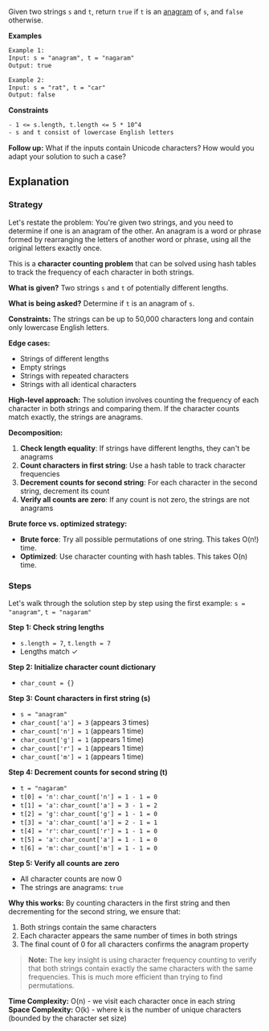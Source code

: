 Given two strings `s` and `t`, return `true` if `t` is an [anagram](https://en.wikipedia.org/wiki/Anagram) of `s`, and `false` otherwise.

**Examples**

```tex
Example 1:
Input: s = "anagram", t = "nagaram"
Output: true

Example 2:
Input: s = "rat", t = "car"
Output: false
```

**Constraints**
```tex
- 1 <= s.length, t.length <= 5 * 10^4
- s and t consist of lowercase English letters
```

**Follow up:** What if the inputs contain Unicode characters? How would you adapt your solution to such a case?

## Explanation

### Strategy
Let's restate the problem: You're given two strings, and you need to determine if one is an anagram of the other. An anagram is a word or phrase formed by rearranging the letters of another word or phrase, using all the original letters exactly once.

This is a **character counting problem** that can be solved using hash tables to track the frequency of each character in both strings.

**What is given?** Two strings `s` and `t` of potentially different lengths.

**What is being asked?** Determine if `t` is an anagram of `s`.

**Constraints:** The strings can be up to 50,000 characters long and contain only lowercase English letters.

**Edge cases:** 
- Strings of different lengths
- Empty strings
- Strings with repeated characters
- Strings with all identical characters

**High-level approach:**
The solution involves counting the frequency of each character in both strings and comparing them. If the character counts match exactly, the strings are anagrams.

**Decomposition:**
1. **Check length equality**: If strings have different lengths, they can't be anagrams
2. **Count characters in first string**: Use a hash table to track character frequencies
3. **Decrement counts for second string**: For each character in the second string, decrement its count
4. **Verify all counts are zero**: If any count is not zero, the strings are not anagrams

**Brute force vs. optimized strategy:**
- **Brute force**: Try all possible permutations of one string. This takes O(n!) time.
- **Optimized**: Use character counting with hash tables. This takes O(n) time.

### Steps
Let's walk through the solution step by step using the first example: `s = "anagram"`, `t = "nagaram"`

**Step 1: Check string lengths**
- `s.length = 7`, `t.length = 7`
- Lengths match ✓

**Step 2: Initialize character count dictionary**
- `char_count = {}`

**Step 3: Count characters in first string (s)**
- `s = "anagram"`
- `char_count['a'] = 3` (appears 3 times)
- `char_count['n'] = 1` (appears 1 time)
- `char_count['g'] = 1` (appears 1 time)
- `char_count['r'] = 1` (appears 1 time)
- `char_count['m'] = 1` (appears 1 time)

**Step 4: Decrement counts for second string (t)**
- `t = "nagaram"`
- `t[0] = 'n'`: `char_count['n'] = 1 - 1 = 0`
- `t[1] = 'a'`: `char_count['a'] = 3 - 1 = 2`
- `t[2] = 'g'`: `char_count['g'] = 1 - 1 = 0`
- `t[3] = 'a'`: `char_count['a'] = 2 - 1 = 1`
- `t[4] = 'r'`: `char_count['r'] = 1 - 1 = 0`
- `t[5] = 'a'`: `char_count['a'] = 1 - 1 = 0`
- `t[6] = 'm'`: `char_count['m'] = 1 - 1 = 0`

**Step 5: Verify all counts are zero**
- All character counts are now 0
- The strings are anagrams: `true`

**Why this works:**
By counting characters in the first string and then decrementing for the second string, we ensure that:
1. Both strings contain the same characters
2. Each character appears the same number of times in both strings
3. The final count of 0 for all characters confirms the anagram property

> **Note:** The key insight is using character frequency counting to verify that both strings contain exactly the same characters with the same frequencies. This is much more efficient than trying to find permutations.

**Time Complexity:** O(n) - we visit each character once in each string  
**Space Complexity:** O(k) - where k is the number of unique characters (bounded by the character set size)
